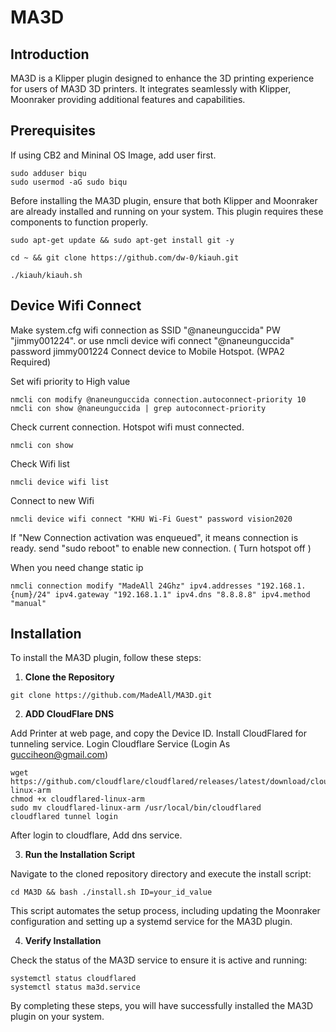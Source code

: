 # MA3D

## Introduction

MA3D is a Klipper plugin designed to enhance the 3D printing experience for users of MA3D 3D printers. It integrates seamlessly with Klipper, Moonraker providing additional features and capabilities.

## Prerequisites

If using CB2 and Mininal OS Image, add user first.
```
sudo adduser biqu
sudo usermod -aG sudo biqu
```
Before installing the MA3D plugin, ensure that both Klipper and Moonraker are already installed and running on your system. This plugin requires these components to function properly.
```
sudo apt-get update && sudo apt-get install git -y
```
```
cd ~ && git clone https://github.com/dw-0/kiauh.git
```
```
./kiauh/kiauh.sh
```

## Device Wifi Connect

Make system.cfg wifi connection as SSID "@naneunguccida" PW "jimmy001224".
or use nmcli device wifi connect "@naneunguccida" password jimmy001224
Connect device to Mobile Hotspot. (WPA2 Required)

Set wifi priority to High value
```
nmcli con modify @naneunguccida connection.autoconnect-priority 10
nmcli con show @naneunguccida | grep autoconnect-priority
```

Check current connection. Hotspot wifi must connected.
```
nmcli con show
```

Check Wifi list
```
nmcli device wifi list
```

Connect to new Wifi
```
nmcli device wifi connect "KHU Wi-Fi Guest" password vision2020
```

If "New Connection activation was enqueued", it means connection is ready.
send "sudo reboot" to enable new connection. ( Turn hotspot off )

When you need change static ip
```
nmcli connection modify "MadeAll 24Ghz" ipv4.addresses "192.168.1.{num}/24" ipv4.gateway "192.168.1.1" ipv4.dns "8.8.8.8" ipv4.method "manual"
```
## Installation

To install the MA3D plugin, follow these steps:

1. **Clone the Repository**

```
git clone https://github.com/MadeAll/MA3D.git
```

2. **ADD CloudFlare DNS**

Add Printer at web page, and copy the Device ID.
Install CloudFlared for tunneling service.
Login Cloudflare Service (Login As gucciheon@gmail.com)
```
wget https://github.com/cloudflare/cloudflared/releases/latest/download/cloudflared-linux-arm
chmod +x cloudflared-linux-arm
sudo mv cloudflared-linux-arm /usr/local/bin/cloudflared
cloudflared tunnel login
```
After login to cloudflare, Add dns service.

3. **Run the Installation Script**

Navigate to the cloned repository directory and execute the install script:

```
cd MA3D && bash ./install.sh ID=your_id_value
```

This script automates the setup process, including updating the Moonraker configuration and setting up a systemd service for the MA3D plugin.

4. **Verify Installation**

Check the status of the MA3D service to ensure it is active and running:

```
systemctl status cloudflared
systemctl status ma3d.service
```

By completing these steps, you will have successfully installed the MA3D plugin on your system.
